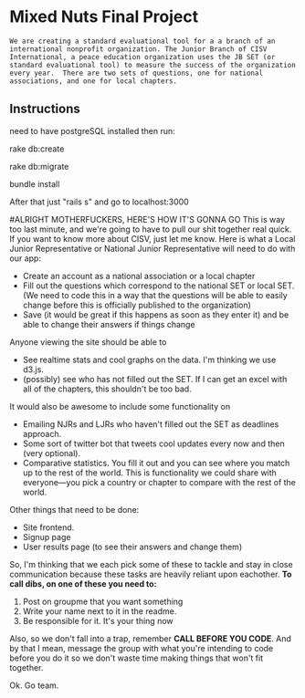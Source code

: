 # Mixed Nuts Final Project
	We are creating a standard evaluational tool for a a branch of an international nonprofit organization. The Junior Branch of CISV International, a peace education organization uses the JB SET (or standard evaluational tool) to measure the success of the organization every year.  There are two sets of questions, one for national associations, and one for local chapters.  

## Instructions

need to have postgreSQL installed then run:

rake db:create

rake db:migrate

bundle install

After that just "rails s" and go to localhost:3000


#ALRIGHT MOTHERFUCKERS, HERE'S HOW IT'S GONNA GO
This is way too last minute, and we're going to have to pull our shit together real quick.  If you want to know more about CISV, just let me know.  Here is what a Local Junior Representative or National Junior Representative will need to do with our app:

* Create an account as a national association or a local chapter
* Fill out the questions which correspond to the national SET or local SET.  (We need to code this in a way that the questions will be able to easily change before this is officially published to the organization)
* Save (it would be great if this happens as soon as they enter it) and be able to change their answers if things change

Anyone viewing the site should be able to

* See realtime stats and cool graphs on the data.  I'm thinking we use d3.js.
* (possibly) see who has not filled out the SET.  If I can get an excel with all of the chapters, this shouldn't be too bad.

It would also be awesome to include some functionality on

* Emailing NJRs and LJRs who haven't filled out the SET as deadlines approach.
* Some sort of twitter bot that tweets cool updates every now and then (very optional).
* Comparative statistics.  You fill it out and you can see where you match up to the rest of the world.  This is functionality we could share with everyone—you pick a country or chapter to compare with the rest of the world.

Other things that need to be done:

* Site frontend.  
* Signup page
* User results page (to see their answers and change them)


So, I'm thinking that we each pick some of these to tackle and stay in close communication because these tasks are heavily reliant upon eachother.  **To call dibs, on one of these you need to:**

1. Post on groupme that you want something
2. Write your name next to it in the readme.
3. Be responsible for it. It's your thing now

Also, so we don't fall into a trap, remember **CALL BEFORE YOU CODE**.  And by that I mean, message the group with what you're intending to code before you do it so we don't waste time making things that won't fit together.

Ok.  Go team.  

